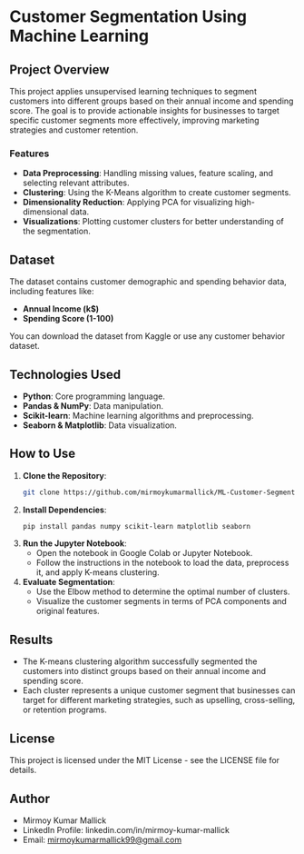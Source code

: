 # Customer Segmentation Using Machine Learning

## Project Overview

This project applies unsupervised learning techniques to segment customers into different groups based on their annual income and spending score. The goal is to provide actionable insights for businesses to target specific customer segments more effectively, improving marketing strategies and customer retention.

### **Features**
- **Data Preprocessing**: Handling missing values, feature scaling, and selecting relevant attributes.
- **Clustering**: Using the K-Means algorithm to create customer segments.
- **Dimensionality Reduction**: Applying PCA for visualizing high-dimensional data.
- **Visualizations**: Plotting customer clusters for better understanding of the segmentation.

## Dataset

The dataset contains customer demographic and spending behavior data, including features like:
- **Annual Income (k$)**
- **Spending Score (1-100)**

You can download the dataset from Kaggle or use any customer behavior dataset.

## Technologies Used
- **Python**: Core programming language.
- **Pandas & NumPy**: Data manipulation.
- **Scikit-learn**: Machine learning algorithms and preprocessing.
- **Seaborn & Matplotlib**: Data visualization.
  
## How to Use

1. **Clone the Repository**:
   ```bash
   git clone https://github.com/mirmoykumarmallick/ML-Customer-Segmentation
2. **Install Dependencies**:
   ```bash
   pip install pandas numpy scikit-learn matplotlib seaborn
3. **Run the Jupyter Notebook**:
   - Open the notebook in Google Colab or Jupyter Notebook.
   - Follow the instructions in the notebook to load the data, preprocess it, and apply K-means clustering.
4. **Evaluate Segmentation**:
   - Use the Elbow method to determine the optimal number of clusters.
   - Visualize the customer segments in terms of PCA components and original features.

## Results
- The K-means clustering algorithm successfully segmented the customers into distinct groups based on their annual income and spending score.
- Each cluster represents a unique customer segment that businesses can target for different marketing strategies, such as upselling, cross-selling, or retention 
  programs.

## License
This project is licensed under the MIT License - see the LICENSE file for details.

## Author
- Mirmoy Kumar Mallick
- LinkedIn Profile: linkedin.com/in/mirmoy-kumar-mallick
- Email: mirmoykumarmallick99@gmail.com
